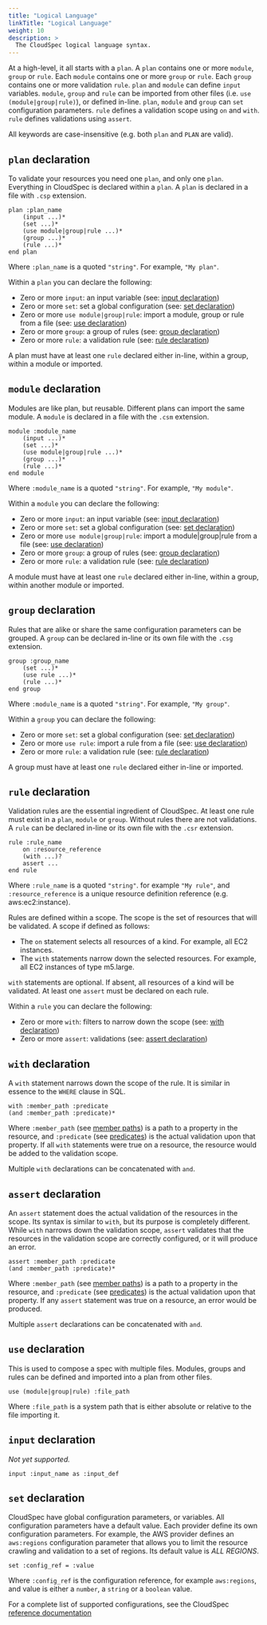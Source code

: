 ```yaml
---
title: "Logical Language"
linkTitle: "Logical Language"
weight: 10
description: >
  The CloudSpec logical language syntax.
---
```


At a high-level, it all starts with a `plan`. A `plan` contains one or more `module`, `group` or `rule`. Each `module` contains one or more `group` or `rule`. Each `group` contains one or more validation `rule`. `plan` and `module` can define `input` variables. `module`, `group` and `rule` can be imported from other files (i.e. `use (module|group|rule)`), or defined in-line. `plan`, `module` and `group` can `set` configuration parameters. `rule` defines a validation scope using `on` and `with`. `rule` defines validations using `assert`.

All keywords are case-insensitive (e.g. both `plan` and `PLAN` are valid).

## `plan` declaration

To validate your resources you need one `plan`, and only one `plan`. Everything in CloudSpec is declared within a `plan`. A `plan` is declared in a file with `.csp` extension. 

```
plan :plan_name
    (input ...)*
    (set ...)*
    (use module|group|rule ...)*
    (group ...)*
    (rule ...)*
end plan
```

Where `:plan_name` is a quoted `"string"`. For example, `"My plan"`.

Within a `plan` you can declare the following:

- Zero or more `input`: an input variable (see: [input declaration](#input-declaration))
- Zero or more `set`: set a global configuration (see: [set declaration](#set-declaration))
- Zero or more `use module|group|rule`: import a module, group or rule from a file (see: [use declaration](#use-declaration))
- Zero or more `group`: a group of rules (see: [group declaration](#group-declaration))
- Zero or more `rule`: a validation rule (see: [rule declaration](#rule-declaration))

A plan must have at least one `rule` declared either in-line, within a group, within a module or imported.

## `module` declaration

Modules are like plan, but reusable. Different plans can import the same module. A `module` is declared in a file with the `.csm` extension.

```
module :module_name
    (input ...)*
    (set ...)*
    (use module|group|rule ...)*
    (group ...)*
    (rule ...)*
end module
```

Where `:module_name` is a quoted `"string"`. For example, `"My module"`.

Within a `module` you can declare the following:

- Zero or more `input`: an input variable (see: [input declaration](#input-declaration))
- Zero or more `set`: set a global configuration (see: [set declaration](#set-declaration))
- Zero or more `use module|group|rule`: import a module|group|rule from a file (see: [use declaration](#use-declaration))
- Zero or more `group`: a group of rules (see: [group declaration](#group-declaration))
- Zero or more `rule`: a validation rule (see: [rule declaration](#rule-declaration))

A module must have at least one `rule` declared either in-line, within a group, within another module or imported.

## `group` declaration

Rules that are alike or share the same configuration parameters can be grouped. A `group` can be declared in-line or its own file with the `.csg` extension.

```
group :group_name
    (set ...)*
    (use rule ...)*
    (rule ...)*
end group
```

Where `:module_name` is a quoted `"string"`. For example, `"My group"`.

Within a `group` you can declare the following:

- Zero or more `set`: set a global configuration (see: [set declaration](#set-declaration))
- Zero or more `use rule`: import a rule from a file (see: [use declaration](#use-declaration))
- Zero or more `rule`: a validation rule (see: [rule declaration](#rule-declaration))

A group must have at least one `rule` declared either in-line or imported.

## `rule` declaration

Validation rules are the essential ingredient of CloudSpec. At least one rule must exist in a `plan`, `module` or `group`. Without rules there are not validations. A `rule` can be declared in-line or its own file with the `.csr` extension.

```
rule :rule_name
    on :resource_reference
    (with ...)?
    assert ...
end rule
```

Where `:rule_name` is a quoted `"string"`. for example `"My rule"`, and `:resource_reference` is a unique resource definition reference (e.g. aws:ec2:instance).

Rules are defined within a scope. The scope is the set of resources that will be validated. A scope if defined as follows:

- The `on` statement selects all resources of a kind. For example, all EC2 instances.
- The `with` statements narrow down the selected resources. For example, all EC2 instances of type m5.large.

`with` statements are optional. If absent, all resources of a kind will be validated. At least one `assert` must be declared on each rule.

Within a `rule` you can declare the following:

- Zero or more `with`: filters to narrow down the scope (see: [with declaration](#with-declaration))
- Zero or more `assert`: validations (see: [assert declaration](#assert-declaration))

## `with` declaration

A `with` statement narrows down the scope of the rule. It is similar in essence to the `WHERE` clause in SQL.

```
with :member_path :predicate
(and :member_path :predicate)*
```

Where `:member_path` (see [member paths](members-path)) is a path to a property in the resource, and `:predicate` (see [predicates](predicates)) is the actual validation upon that property. If all `with` statements were true on a resource, the resource would be added to the validation scope.

Multiple `with` declarations can be concatenated with `and`.

## `assert` declaration

An `assert` statement does the actual validation of the resources in the scope. Its syntax is similar to `with`, but its purpose is completely different. While `with` narrows down the validation scope, `assert` validates that the resources in the validation scope are correctly configured, or it will produce an error.

```
assert :member_path :predicate
(and :member_path :predicate)*
```

Where `:member_path` (see [member paths](members-paths)) is a path to a property in the resource, and `:predicate` (see [predicates](predicates)) is the actual validation upon that property. If any `assert` statement was true on a resource, an error would be produced.

Multiple `assert` declarations can be concatenated with `and`.

## `use` declaration

This is used to compose a spec with multiple files. Modules, groups and rules can be defined and imported into a plan from other files.

```
use (module|group|rule) :file_path
```

Where `:file_path` is a system path that is either absolute or relative to the file importing it.

## `input` declaration

*Not yet supported.*

```
input :input_name as :input_def
```

## `set` declaration

CloudSpec have global configuration parameters, or variables. All configuration parameters have a default value. Each provider define its own configuration parameters. For example, the AWS provider defines an `aws:regions` configuration parameter that allows you to limit the resource crawling and validation to a set of regions. Its default value is
_ALL REGIONS_.

```
set :config_ref = :value
```

Where `:config_ref` is the configuration reference, for example `aws:regions`, and value is either a `number`, a `string` or a `boolean` value.

For a complete list of supported configurations, see the CloudSpec [reference documentation](/doc/providers/index.md)